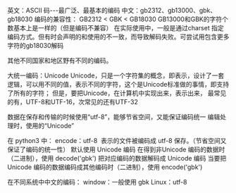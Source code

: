 英文：ASCII 码---最广泛、最基本的编码
中文：gb2312、gb13000、gbk、gb18030
编码的兼容性： GB2312 < GBK < GB18030
GB13000和GBK的字符个数基本上是一样的（但是编码不兼容）
在实际使用中，一般是通过charset 指定编码方式。但有时会声明的和使用的不一致，而导致解码失败。可尝试用包含更多字符的gb18030解码

其他不同国家和地区野有不同的编码。

大统一编码：Unicode
Unicode，只是一个字符集的概念，即表示，设计了一套逻辑，可以用不同的值，表示不同的字符，这个是Unicode标准做的事情，即支持了所有的字符；
但是，要把Unicode，在计算机中实现出来，表示出来， 最常见的有，UTF-8和UTF-16，次常见的还有UTF-32

数据在保存和传输的时候使用“utf-8”，能够节省空间，又能保证编码统一
编辑处理时，使用的“Unicode”

在 python3 中：
encode：utf-8  表示的文件被编码成 utf-8 保存。（节省空间又保证了编码的统一性）
默认使用 Unicode 编码
在得到非Unicode 编码的数据时（二进制），使用 decode('gbk') 把对应编码的数据解码成 Unicode 编码
当要把 Unicode 编码的数据编码成其他编码时（二进制），使用 encode('gbk')


在不同系统中中文的编码：
window：一般使用 gbk
Linux：utf-8
